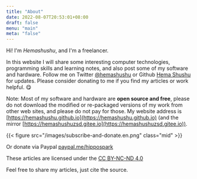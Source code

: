 ```yaml
---
title: "About"
date: 2022-08-07T20:53:01+08:00
draft: false
menu: "main"
meta: "false"
---
```


Hi! I'm _Hemashushu_, and I'm a freelancer.

In this website I will share some interesting computer technologies, programming skills and learning notes, and also post some of my software and hardware. Follow me on Twitter [@hemashushu](https://twitter.com/hemashushu) or Github [Hema Shushu](https://github.com/hemashushu) for updates. Please consider donating to me if you find my articles or work helpful. 😋

Note: Most of my software and hardware are **open source and free**, please do not download the modified or re-packaged versions of my work from other web sites, and please do not pay for those. My website address is [https://hemashushu.github.io](https://hemashushu.github.io) (and the mirror [https://hemashushuzsd.gitee.io](https://hemashushuzsd.gitee.io)).

{{< figure src="/images/subscribe-and-donate.en.png" class="mid" >}}

Or donate via Paypal [paypal.me/hippospark](https://paypal.me/hippospark)

These articles are licensed under the [CC BY-NC-ND 4.0](https://creativecommons.org/licenses/by-nc-nd/4.0/)

Feel free to share my articles, just cite the source.

